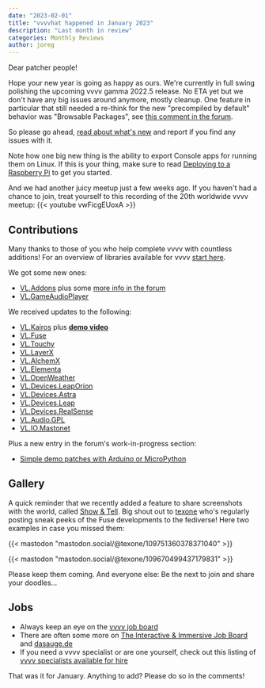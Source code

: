 ```yaml
---
date: "2023-02-01"
title: "vvvvhat happened in January 2023"
description: "Last month in review"
categories: Monthly Reviews
author: joreg
---
```


Dear patcher people!

Hope your new year is going as happy as ours. We're currently in full swing polishing the upcoming vvvv gamma 2022.5 release. No ETA yet but we don't have any big issues around anymore, mostly cleanup. One feature in particular that still needed a re-think for the new "precompiled by default" behavior was "Browsable Packages", see [this comment in the forum](https://discourse.vvvv.org/t/cant-open-node/21063/11).

So please go ahead, [read about what's new](http://localhost:1313/blog/2022/vvvv-gamma-2022.5-previews-available-now/) and report if you find any issues with it. 

Note how one big new thing is the ability to export Console apps for running them on Linux. If this is your thing, make sure to read [Deploying to a Raspberry Pi](https://thegraybook.vvvv.org/reference/best-practice/raspberry-pi.html) to get you started.

And we had another juicy meetup just a few weeks ago. If you haven't had a chance to join, treat yourself to this recording of the 20th worldwide vvvv meetup:
{{< youtube vwFicgEUoxA >}}

## Contributions
Many thanks to those of you who help complete vvvv with countless additions! For an overview of libraries available for vvvv [start here](https://thegraybook.vvvv.org/reference/libraries/overview.html).

We got some new ones:
- [VL.Addons](https://www.nuget.org/packages/VL.Addons) plus some [more info in the forum](https://discourse.vvvv.org/t/vl-addons/21195)
- [VL.GameAudioPlayer](https://www.nuget.org/packages/VL.GameAudioPlayer)

We received updates to the following:
- [VL.Kairos](https://www.nuget.org/packages/VL.Kairos) plus **[demo video](https://youtu.be/Po6B0d_yhAQ)**
- [VL.Fuse](https://www.nuget.org/packages/VL.Fuse)
- [VL.Touchy](https://www.nuget.org/packages/VL.Touchy)
- [VL.LayerX](https://www.nuget.org/packages/VL.LayerX)
- [VL.AlchemX](https://www.nuget.org/packages/VL.AlchemX)
- [VL.Elementa](https://www.nuget.org/packages/VL.Elementa)
- [VL.OpenWeather](https://www.nuget.org/packages/VL.OpenWeather)
- [VL.Devices.LeapOrion](https://www.nuget.org/packages/VL.Devices.LeapOrion)
- [VL.Devices.Astra](https://www.nuget.org/packages/VL.Devices.Astra)
- [VL.Devices.Leap](https://www.nuget.org/packages/VL.Devices.Leap)
- [VL.Devices.RealSense](https://www.nuget.org/packages/VL.Devices.RealSense)
- [VL.Audio.GPL](https://www.nuget.org/packages/VL.Audio.GPL)
- [VL.IO.Mastonet](https://www.nuget.org/packages/VL.IO.Mastonet)

Plus a new entry in the forum's work-in-progress section:
- [Simple demo patches with Arduino or MicroPython](https://discourse.vvvv.org/t/serialport4-simple-demo-patches-with-arduino-or-micropython-microprocessor-code-on-a-frame/21186)

## Gallery
A quick reminder that we recently added a feature to share screenshots with the world, called [Show & Tell](https://visualprogramming.net/blog/2022/introducing-show-tell/). Big shout out to [texone](https://mastodon.social/@texone) who's regularly posting sneak peeks of the Fuse developments to the fediverse! Here two examples in case you missed them: 

{{< mastodon "mastodon.social/@texone/109751360378371040" >}}

{{< mastodon "mastodon.social/@texone/109670499437179831" >}}

Please keep them coming. And everyone else: Be the next to join and share your doodles...

## Jobs

- Always keep an eye on the [vvvv job board](https://discourse.vvvv.org/c/jobs)
- There are often some more on [The Interactive & Immersive Job Board](https://jobs.interactiveimmersive.io/?s=vvvv&post_type=job_listing&orderby=date) and [dasauge.de](https://dasauge.de/sta/Vvvv/)
- If you need a vvvv specialist or are one yourself, check out this listing of [vvvv specialists available for hire](https://legacy.vvvv.org/documentation/vvvv-specialists-available-for-hire)

That was it for January. Anything to add? Please do so in the comments!